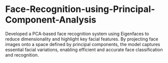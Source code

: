 # Face-Recognition-using-Principal-Component-Analysis
Developed a PCA-based face recognition system using Eigenfaces to reduce dimensionality and highlight key facial features. By projecting face images onto a space defined by principal components, the model captures essential facial variations, enabling efficient and accurate face classification and recognition.

